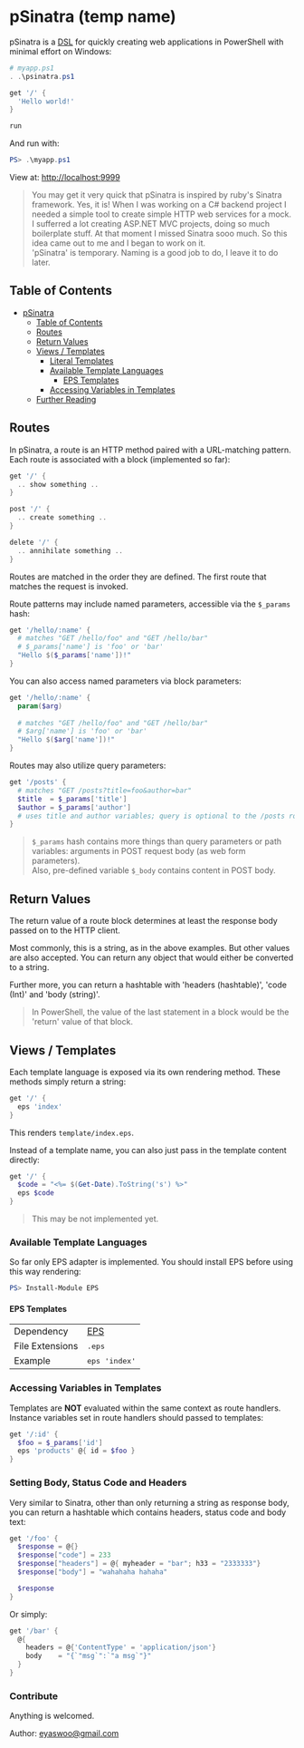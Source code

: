 # pSinatra (temp name)

pSinatra is a [DSL](https://en.wikipedia.org/wiki/Domain-specific_language) for
quickly creating web applications in PowerShell with minimal effort on Windows:

```powershell
# myapp.ps1
. .\psinatra.ps1

get '/' {
  'Hello world!'
}

run
```

And run with:

```powershell
PS> .\myapp.ps1
```

View at: [http://localhost:9999](http://localhost:9999)

> You may get it very quick that pSinatra is inspired by ruby's Sinatra framework. Yes, it is!
When I was working on a C# backend project I needed a simple tool to create simple HTTP web services for a mock.
I sufferred a lot creating ASP.NET MVC projects, doing so much boilerplate stuff. At that moment I missed Sinatra sooo much.
So this idea came out to me and I began to work on it.   
'pSinatra' is temporary. Naming is a good job to do, I leave it to do later.

## Table of Contents

* [pSinatra](#psinatra)
    * [Table of Contents](#table-of-contents)
    * [Routes](#routes)
    * [Return Values](#return-values)
    * [Views / Templates](#views--templates)
        * [Literal Templates](#literal-templates)
        * [Available Template Languages](#available-template-languages)
            * [EPS Templates](#eps-templates)
        * [Accessing Variables in Templates](#accessing-variables-in-templates)
    * [Further Reading](#further-reading)

## Routes

In pSinatra, a route is an HTTP method paired with a URL-matching pattern.
Each route is associated with a block (implemented so far):

```powershell
get '/' {
  .. show something ..
}

post '/' {
  .. create something ..
}

delete '/' {
  .. annihilate something ..
}
```

Routes are matched in the order they are defined. The first route that
matches the request is invoked.

Route patterns may include named parameters, accessible via the
`$_params` hash:

```powershell
get '/hello/:name' {
  # matches "GET /hello/foo" and "GET /hello/bar"
  # $_params['name'] is 'foo' or 'bar'
  "Hello $($_params['name'])!"
}
```

You can also access named parameters via block parameters:

```powershell
get '/hello/:name' {
  param($arg)
  
  # matches "GET /hello/foo" and "GET /hello/bar"
  # $arg['name'] is 'foo' or 'bar'
  "Hello $($arg['name'])!"
}
```

Routes may also utilize query parameters:

```powershell
get '/posts' {
  # matches "GET /posts?title=foo&author=bar"
  $title  = $_params['title']
  $author = $_params['author']
  # uses title and author variables; query is optional to the /posts route
}
```

> `$_params` hash contains more things than query parameters or path variables:
arguments in POST request body (as web form parameters).   
Also, pre-defined variable `$_body` contains content in POST body. 

## Return Values

The return value of a route block determines at least the response body passed
on to the HTTP client.   

Most commonly, this is a string, as in the above examples. But other values are
also accepted. You can return any object that would either be converted to a string.

Further more, you can return a hashtable with 'headers (hashtable)', 'code (Int)'
and 'body (string)'.

> In PowerShell, the value of the last statement in a block would be the 'return' value
of that block.

## Views / Templates

Each template language is exposed via its own rendering method. These
methods simply return a string:

```powershell
get '/' {
  eps 'index'
}
```

This renders `template/index.eps`.

Instead of a template name, you can also just pass in the template content
directly:

```powershell
get '/' {
  $code = "<%= $(Get-Date).ToString('s') %>"
  eps $code
}
```

> This may be not implemented yet.

### Available Template Languages

So far only EPS adapter is implemented. You should install EPS before using this way rendering:

```powershell
PS> Install-Module EPS
```

#### EPS Templates

<table>
  <tr>
    <td>Dependency</td>
    <td>
      <a href="https://straightdave.github.io/eps/" title="eps">EPS</a>
    </td>
  </tr>
  <tr>
    <td>File Extensions</td>
    <td><tt>.eps</tt>
  </tr>
  <tr>
    <td>Example</td>
    <td><tt>eps 'index'</tt></td>
  </tr>
</table>

### Accessing Variables in Templates

Templates are **NOT** evaluated within the same context as route handlers. Instance
variables set in route handlers should passed to templates:

```powershell
get '/:id' {
  $foo = $_params['id']
  eps 'products' @{ id = $foo }
}
```

### Setting Body, Status Code and Headers

Very similar to Sinatra, other than only returning a string as response body, 
you can return a hashtable which contains headers, status code and body text:

```powershell
get '/foo' {
  $response = @{}
  $response["code"] = 233
  $response["headers"] = @{ myheader = "bar"; h33 = "2333333"}
  $response["body"] = "wahahaha hahaha"

  $response
}
```

Or simply:

```powershell
get '/bar' {
  @{ 
    headers = @{'ContentType' = 'application/json'}
    body    = "{`"msg`":`"a msg`"}"
  }
}
```

### Contribute
Anything is welcomed.

Author: eyaswoo@gmail.com
